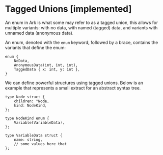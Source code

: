 # Tagged Unions [implemented]

An enum in Ark is what some may refer to as a tagged union, this allows for
multiple variants: with no data, with named (tagged) data,
and variants with unnamed data (anonymous data).

An enum, denoted with the `enum` keyword, followed by a brace, contains
the variants that define the enum:

```
enum {
    NoData,
    AnonymousData(int, int, int),
    TaggedData { x: int, y: int },    
}
```

We can define powerful structures using tagged unions. Below is an example that
represents a small extract for an abstract syntax tree.

```
type Node struct {
    children: ^Node,
    kind: NodeKind,
};

type NodeKind enum {
    Variable(VariableData),
};

type VariableData struct {
    name: string,
    // some values here that
};
```
